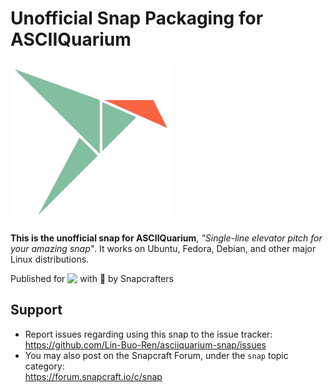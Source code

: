 # Unofficial Snap Packaging for ASCIIQuarium
<!--
	Use the Staticaly service for easy access to in-repo pictures:
	https://www.staticaly.com/
-->
![(Placeholder) Icon of ASCIIQuarium](gui/asciiquarium.png "(Placeholder) Icon of ASCIIQuarium")

**This is the unofficial snap for ASCIIQuarium**, *"Single-line elevator pitch for your amazing snap"*. It works on Ubuntu, Fedora, Debian, and other major Linux distributions.

<!-- Uncomment and modify this when you are provided a snap status badge
[![Status Badge of the `asciiquarium` Snap](https://snapcraft.io/asciiquarium/badge.svg)](https://snapcraft.io/asciiquarium)
-->

<!-- Uncomment and modify this when you have a screenshot
![Screenshot of the Snapped Application](local/screenshots/screenshot.png "Screenshot of the Snapped Application")
-->

Published for <img src="http://anything.codes/slack-emoji-for-techies/emoji/tux.png" align="top" width="24" /> with 💝 by Snapcrafters

<!-- Uncomment and modify this when you have published the snap to the Snap Store
## Installation
([Don't have snapd installed?](https://snapcraft.io/docs/core/install))

### In a Terminal
    # Install the snap #
    sudo snap install --channel=edge --devmode asciiquarium
    #sudo snap install --channel=beta asciiquarium
    #sudo snap install asciiquarium
    
    # Connect the snap to essential security confinement interfaces #
    ## (Proper reasoning for connecting _plug_name_) ##
    sudo snap connect asciiquarium:_plug_name_
    
    # Connect the snap to optional security confinement interfaces #
    ## (Proper reasoning for connecting _plug_name_) ##
    sudo snap connect asciiquarium:_plug_name_
    
    # Launch the application #
    asciiquarium
    snap run asciiquarium # If you have another existing installation

### The Graphical Way
[![Get it from the Snap Store](https://snapcraft.io/static/images/badges/en/snap-store-black.svg)](https://snapcraft.io/asciiquarium)
-->

<!-- Uncomment when you have test results
## What is Working
* [A list of functionallities that are verified working]

## What is NOT Working...yet 
Check out the [issue tracker](https://github.com/Lin-Buo-Ren/asciiquarium-snap/issues) for known issues.
-->

## Support
* Report issues regarding using this snap to the issue tracker:  
  <https://github.com/Lin-Buo-Ren/asciiquarium-snap/issues>
* You may also post on the Snapcraft Forum, under the `snap` topic category:  
  <https://forum.snapcraft.io/c/snap>
